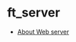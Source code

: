 # ft_server

- [About Web server](https://developer.mozilla.org/en-US/docs/Learn/Common_questions/What_is_a_web_server)
